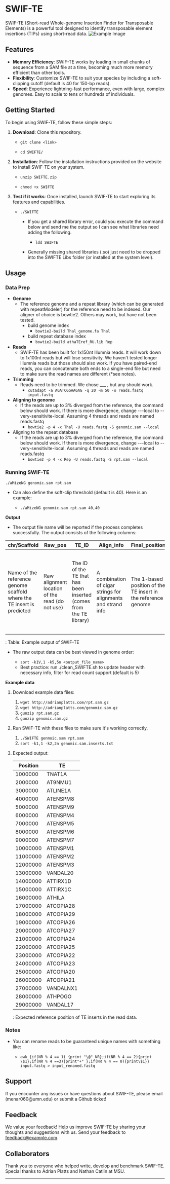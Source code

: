 # SWIF-TE

SWIF-TE (Short-read Whole-genome Insertion Finder for Transposable Elements) is a powerful tool designed to identify transposable element insertions (TIPs) using short-read data.
<img src="SWIF_TE.png" alt="Example Image">
## Features

-   **Memory Efficiency**: SWIF-TE works by loading in small chunks of sequence from a SAM file at a time, becoming much more memory efficient than other tools.
-   **Flexibility**: Customize SWIF-TE to suit your species by including a soft-clipping cutoff (default is 40 for 150-bp reads).
-   **Speed**: Experience lightning-fast performance, even with large, complex genomes. Easy to scale to tens or hundreds of individuals.

## Getting Started

To begin using SWIF-TE, follow these simple steps:

1.  **Download**: Clone this repository.
    -   `git clone <link>`

    -   `cd SWIFTE/`
2.  **Installation**: Follow the installation instructions provided on the website to install SWIF-TE on your system.

    -   `unzip SWIFTE.zip`

    -   `chmod +x SWIFTE`

3.  **Test if it works**: Once installed, launch SWIF-TE to start exploring its features and capabilities.

    -   `./SWIFTE`

        -   If you get a shared library error, could you execute the command below and send me the output so I can see what libraries need adding the following.

            -   `ldd SWIFTE`

        -   Generally missing shared libraries (.so) just need to be dropped into the SWIFTE Libs folder (or installed at the system level).

## Usage

### Data Prep

-   **Genome**
    -   The reference genome and a repeat library (which can be generated with repeatModeler) for the reference need to be indexed. Our aligner of choice is bowtie2. Others may work, but have not been tested.
        -   build genome index
            -   `bowtie2-build Thal_genome.fa Thal`
        -   build repeat database index
            -   `bowtie2-build athaTEref_RU.lib Rep`
-   **Reads**
    -   SWIF-TE has been built for 1x150nt Illumnia reads. It will work down to 1x100nt reads but will lose sensitivity. We haven't tested longer Illumnia reads but those should also work. If you have paired-end reads, you can concatenate both ends to a single-end file but need to make sure the read names are different (\*see notes).
-   **Trimming**
    -   Reads need to be trimmed. We chose \_\_\_ , but any should work.
        -   `cutadapt -a AGATCGGAAGAG -q 20 -m 50 -o reads.fastq input.fastq`
-   **Aligning to genome**
    -   If the reads are up to 3% diverged from the reference, the command below should work. If there is more divergence, change ---local to --very-sensitivite-local. Assuming 4 threads and reads are named reads.fastq
        -   `bowtie2 -p 4 -x Thal -U reads.fastq -S genomic.sam --local`
-   Aligning to the repeat database
    -   If the reads are up to 3% diverged from the reference, the command below should work. If there is more divergence, change ---local to --very-sensitivite-local. Assuming 4 threads and reads are named reads.fastq
        -   `bowtie2 -p 4 -x Rep -U reads.fastq -S rpt.sam --local`

### Running SWIF-TE

`./aMizeNG genomic.sam rpt.sam`

-   Can also define the soft-clip threshold (default is 40). Here is an example:

    -   `./aMizeNG genomic.sam rpt.sam 40,40`

**Output**

-   The output file name will be reported if the process completes successfully. The output consists of the following columns:

| chr/Scaffold                                                           | Raw_pos                                         | TE_ID                                                               | Align_info                                                    | Final_position                                                | TE_ID_score                                                                                                                                   |
|------------|------------|------------|------------|------------|------------|
| Name of the reference genome scaffold where the TE insert is predicted | Raw alignment location of the read (do not use) | The ID of the TE that has been inserted (comes from the TE library) | A combination of cigar strings for alignments and strand info | The 1-based position of the TE insert in the reference genome | A score that can be used to prioritize the identification of the TE if different reads disagree on the TE identification at the same location |

: Table: Example output of SWIF-TE

-   The raw output data can be best viewed in genome order:

    -   `sort -k1V,1 -k5,5n <output_file_name>`
    -   Best practice: run ./clean_SWIFTE.sh to update header with necessary info, filter for read count support (default is 5)

**Example data**

1.  Download example data files:

    1.  `wget http://adrianplatts.com/rpt.sam.gz`
    2.  `wget http://adrianplatts.com/genomic.sam.gz`
    3.  `gunzip rpt.sam.gz`
    4.  `gunzip genomic.sam.gz`

2.  Run SWIF-TE with these files to make sure it's working correctly.

    1.  `./SWIFTE genmoic.sam rpt.sam`
    2.  `sort -k1,1 -k2,2n genomic.sam.inserts.txt`

3.  Expected output:

    | Position | TE        |
    |----------|-----------|
    | 1000000  | TNAT1A    |
    | 2000000  | AT9NMU1   |
    | 3000000  | ATLINE1A  |
    | 4000000  | ATENSPM8  |
    | 5000000  | ATENSPM9  |
    | 6000000  | ATENSPM4  |
    | 7000000  | ATENSPM5  |
    | 8000000  | ATENSPM6  |
    | 9000000  | ATENSPM7  |
    | 10000000 | ATENSPM1  |
    | 11000000 | ATENSPM2  |
    | 12000000 | ATENSPM3  |
    | 13000000 | VANDAL20  |
    | 14000000 | ATTIRX1D  |
    | 15000000 | ATTIRX1C  |
    | 16000000 | ATHILA    |
    | 17000000 | ATCOPIA28 |
    | 18000000 | ATCOPIA29 |
    | 19000000 | ATCOPIA26 |
    | 20000000 | ATCOPIA27 |
    | 21000000 | ATCOPIA24 |
    | 22000000 | ATCOPIA25 |
    | 23000000 | ATCOPIA22 |
    | 24000000 | ATCOPIA23 |
    | 25000000 | ATCOPIA20 |
    | 26000000 | ATCOPIA21 |
    | 27000000 | VANDALNX1 |
    | 28000000 | ATHPOGO   |
    | 29000000 | VANDAL17  |

    : Expected reference position of TE inserts in the read data.

### Notes

-   You can rename reads to be guaranteed unique names with something like:

    -   `awk {if(NR % 4 == 1) {print "\@" NR};if(NR % 4 == 2){print \$1};if(NR % 4 ==3){print"+" };if(NR % 4 == 0){print\$1}} input.fastq > input_renamed.fastq`

## Support

If you encounter any issues or have questions about SWIF-TE, please email (menar060\@umn.edu) or submit a Github ticket!

## Feedback

We value your feedback! Help us improve SWIF-TE by sharing your thoughts and suggestions with us. Send your feedback to [feedback\@example.com](mailto:feedback@example.com).
## Collaborators

Thank you to everyone who helped write, develop and benchmark SWIF-TE. Special thanks to Adrian Platts and Nathan Catlin at MSU.


------------------------------------------------------------------------
